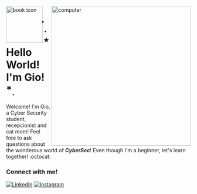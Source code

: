 <style>h1,h2,h3,h4 { border-bottom: 0; } </style>
<img align="right" alt="computer" height="380" src="https://cdn-icons-png.flaticon.com/512/10740/10740609.png">
<img align="left" alt="book icon" height="100" width="100" src="https://cdn-icons-png.flaticon.com/128/4584/4584394.png">

# ๋࣭ ⭑ Hello World! I'm Gio! *࣭ 

Welcome! I'm Gio, a Cyber Security student, recepcionist and cat mom! Feel free to ask questions about the wonderous world of ***CyberSec***! Even though I'm a beginner, let's learn together! :octocat: 

### Connect with me!

[![LinkedIn](https://img.shields.io/badge/-LinkedIn-000?style=for-the-badge&logo=linkedin&logoColor=6753B2&color:FFF)](https://www.linkedin.com/in/giovanamatulu/) 
[![Instagram](https://img.shields.io/badge/-Instagram-000?style=for-the-badge&logo=instagram&logoColor=6753B2&color:FFF)](https://www.instagram.com/giomatulu/)

